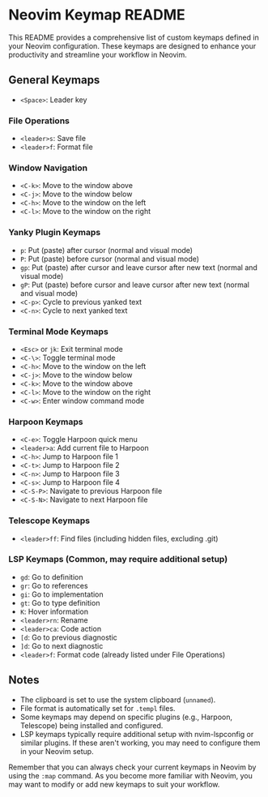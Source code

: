 # Neovim Keymap README

This README provides a comprehensive list of custom keymaps defined in your Neovim configuration. These keymaps are designed to enhance your productivity and streamline your workflow in Neovim.

## General Keymaps

- `<Space>`: Leader key

### File Operations

- `<leader>s`: Save file
- `<leader>f`: Format file

### Window Navigation

- `<C-k>`: Move to the window above
- `<C-j>`: Move to the window below
- `<C-h>`: Move to the window on the left
- `<C-l>`: Move to the window on the right

### Yanky Plugin Keymaps

- `p`: Put (paste) after cursor (normal and visual mode)
- `P`: Put (paste) before cursor (normal and visual mode)
- `gp`: Put (paste) after cursor and leave cursor after new text (normal and visual mode)
- `gP`: Put (paste) before cursor and leave cursor after new text (normal and visual mode)
- `<C-p>`: Cycle to previous yanked text
- `<C-n>`: Cycle to next yanked text

### Terminal Mode Keymaps

- `<Esc>` or `jk`: Exit terminal mode
- `<C-\>`: Toggle terminal mode
- `<C-h>`: Move to the window on the left
- `<C-j>`: Move to the window below
- `<C-k>`: Move to the window above
- `<C-l>`: Move to the window on the right
- `<C-w>`: Enter window command mode

### Harpoon Keymaps

- `<C-e>`: Toggle Harpoon quick menu
- `<leader>a`: Add current file to Harpoon
- `<C-h>`: Jump to Harpoon file 1
- `<C-t>`: Jump to Harpoon file 2
- `<C-n>`: Jump to Harpoon file 3
- `<C-s>`: Jump to Harpoon file 4
- `<C-S-P>`: Navigate to previous Harpoon file
- `<C-S-N>`: Navigate to next Harpoon file

### Telescope Keymaps

- `<leader>ff`: Find files (including hidden files, excluding .git)

### LSP Keymaps (Common, may require additional setup)

- `gd`: Go to definition
- `gr`: Go to references
- `gi`: Go to implementation
- `gt`: Go to type definition
- `K`: Hover information
- `<leader>rn`: Rename
- `<leader>ca`: Code action
- `[d`: Go to previous diagnostic
- `]d`: Go to next diagnostic
- `<leader>f`: Format code (already listed under File Operations)

## Notes

- The clipboard is set to use the system clipboard (`unnamed`).
- File format is automatically set for `.templ` files.
- Some keymaps may depend on specific plugins (e.g., Harpoon, Telescope) being installed and configured.
- LSP keymaps typically require additional setup with nvim-lspconfig or similar plugins. If these aren't working, you may need to configure them in your Neovim setup.

Remember that you can always check your current keymaps in Neovim by using the `:map` command. As you become more familiar with Neovim, you may want to modify or add new keymaps to suit your workflow.
